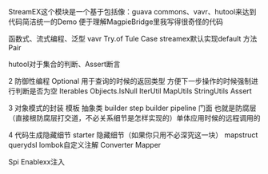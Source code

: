 StreamEX这个模块是一个基于包括像：guava commons、vavr、hutool来达到代码简洁统一的Demo
便于理解MagpieBridge里我写得很奇怪的代码

函数式、流式编程、泛型 vavr Try.of Tule Case
streamex默认实现default 方法 Pair

hutool对于集合的判断、Assert断言

2
防御性编程
Optional 用于查询的时候的返回类型 方便下一步操作的时候强制进行判断是否为空 
Iterables
Objiects.IsNull
IterUtil
MapUtils
StringUtils
Assert

3
对象模式的封装 
模板 抽象类
builder 
step builder 
pipeline 
门面 也就是防腐层（直接根防腐层打交道，不必关系细节是怎样实现的）单体应用时候的远程调用的

4
代码生成隐藏细节 starter 隐藏细节（如果你只用不必深究这一块）
mapstruct
querydsl 
lombok自定义注解 
Converter Mapper

Spi Enablexx注入

